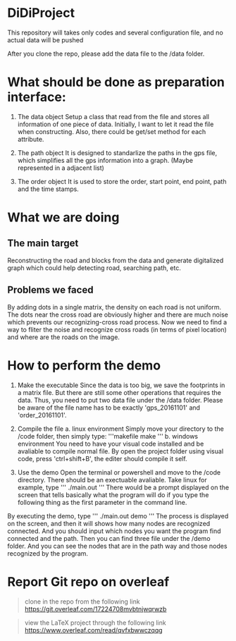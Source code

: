 ﻿# DiDiProject
This repository will takes only codes and several configuration file, and no actual data will be pushed

After you clone the repo, please add the data file to the /data folder.

# What should be done as preparation interface:
1. The data object
  Setup a class that read from the file and stores all information of one piece of data. Initially, I want to let it read the file when constructing.
  Also, there could be get/set method for each attribute.

2. The path object
  It is designed to standarlize the paths in the gps file, which simplifies all the gps information into a graph. (Maybe represented in a adjacent list)

3. The order object
  It is used to store the order, start point, end point, path and the time stamps.
  
# What we are doing
## The main target
Reconstructing the road and blocks from the data and generate digitalized graph which could help detecting road, searching path, etc.

## Problems we faced
By adding dots in a single matrix, the density on each road is not uniform. The dots near the cross road are obviously higher and there are much noise which prevents our recognizing-cross road process.
Now we need to find a way to fliter the noise and recognize cross roads (in terms of pixel location) and where are the roads on the image.

# How to perform the demo
1. Make the executable
  Since the data is too big, we save the footprints in a matrix file. But there are still some other operations that requires the data. Thus, you need to put two data file under the /data folder. Please be aware of the file name has to be exactly 'gps_20161101' and 'order_20161101'.

2. Compile the file
  a. linux environment
    Simply move your directory to the /code folder, then simply type:
    '''makefile
    make
    '''
  b. windows environment
    You need to have your visual code installed and be avaliable to compile normal file. By open the project folder using visual code, press 'ctrl+shift+B', the editer should compile it self.

3. Use the demo
  Open the terminal or powershell and move to the /code directory. There should be an exectuable avaliable. Take linux for example, type
  '''
  ./main.out
  '''
  There would be a prompt displayed on the screen that tells basically what the program will do if you type the following thing as the first parameter in the command line.

  By executing the demo, type
  '''
  ./main.out demo
  '''
  The process is displayed on the screen, and then it will shows how many nodes are recognized connected. And you should input which nodes you want the program find connected and the path. Then you can find three file under the /demo folder. And you can see the nodes that are in the path way and those nodes recognized by the program.

# Report Git repo on overleaf
  > clone in the repo from the following link https://git.overleaf.com/17224708mvbtnjwqrwzb
  
  > view the LaTeX project through the following link https://www.overleaf.com/read/qvfxbwwczqqg 